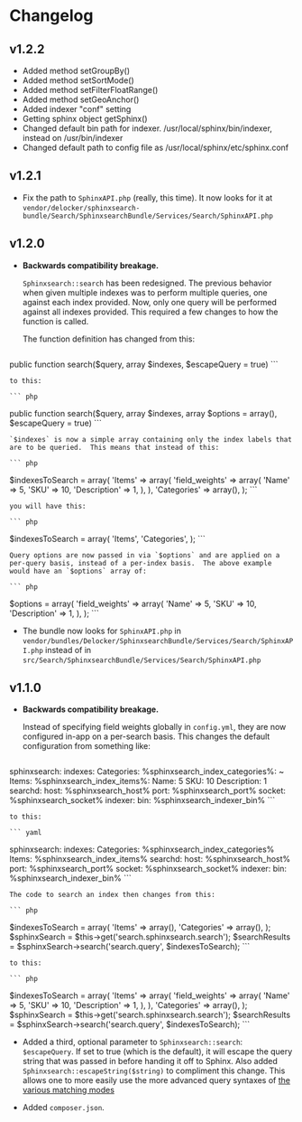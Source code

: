 Changelog
=========

v1.2.2
------

* Added method setGroupBy()
* Added method setSortMode()
* Added method setFilterFloatRange()
* Added method setGeoAnchor()
* Added indexer "conf" setting
* Getting sphinx object getSphinx()
* Changed default bin path for indexer. /usr/local/sphinx/bin/indexer, instead on /usr/bin/indexer
* Changed default path to config file as /usr/local/sphinx/etc/sphinx.conf

v1.2.1
------

* Fix the path to `SphinxAPI.php` (really, this time).  It now looks for it at `vendor/delocker/sphinxsearch-bundle/Search/SphinxsearchBundle/Services/Search/SphinxAPI.php`

v1.2.0
------

* **Backwards compatibility breakage.**

    `Sphinxsearch::search` has been redesigned.  The previous behavior when given multiple indexes was to perform multiple queries, one against each index provided.  Now, only one query will be performed against all indexes provided.  This required a few changes to how the function is called.

    The function definition has changed from this:

    ``` php
public function search($query, array $indexes, $escapeQuery = true)
    ```

    to this:

    ``` php
public function search($query, array $indexes, array $options = array(), $escapeQuery = true)
    ```

    `$indexes` is now a simple array containing only the index labels that are to be queried.  This means that instead of this:

    ``` php
$indexesToSearch = array(
  'Items' => array(
    'field_weights' => array(
      'Name' => 5,
      'SKU' => 10,
      'Description' => 1,
    ),
  ),
  'Categories' => array(),
);
    ```

    you will have this:

    ``` php
$indexesToSearch = array(
  'Items',
  'Categories',
);
    ```

    Query options are now passed in via `$options` and are applied on a per-query basis, instead of a per-index basis.  The above example would have an `$options` array of:

    ``` php
$options = array(
  'field_weights' => array(
    'Name' => 5,
    'SKU' => 10,
    'Description' => 1,
  ),
);
    ```

* The bundle now looks for `SphinxAPI.php` in `vendor/bundles/Delocker/SphinxsearchBundle/Services/Search/SphinxAPI.php` instead of in `src/Search/SphinxsearchBundle/Services/Search/SphinxAPI.php`


v1.1.0
------

* **Backwards compatibility breakage.**

    Instead of specifying field weights globally in `config.yml`, they are now configured in-app on a per-search basis.  This changes the default configuration from something like:

    ``` yaml
sphinxsearch:
    indexes:
        Categories:
            %sphinxsearch_index_categories%: ~
        Items:
            %sphinxsearch_index_items%:
                Name:        5
                SKU:         10
                Description: 1
    searchd:
        host:   %sphinxsearch_host%
        port:   %sphinxsearch_port%
        socket: %sphinxsearch_socket%
    indexer:
        bin:    %sphinxsearch_indexer_bin%
    ```

    to this:

    ``` yaml
sphinxsearch:
    indexes:
        Categories: %sphinxsearch_index_categories%
        Items:      %sphinxsearch_index_items%
    searchd:
        host:   %sphinxsearch_host%
        port:   %sphinxsearch_port%
        socket: %sphinxsearch_socket%
    indexer:
        bin:    %sphinxsearch_indexer_bin%
    ```

    The code to search an index then changes from this:

    ``` php
$indexesToSearch = array(
  'Items' => array(),
  'Categories' => array(),
);
$sphinxSearch = $this->get('search.sphinxsearch.search');
$searchResults = $sphinxSearch->search('search.query', $indexesToSearch);
    ```

    to this:

    ``` php
$indexesToSearch = array(
  'Items' => array(
    'field_weights' => array(
      'Name' => 5,
      'SKU' => 10,
      'Description' => 1,
    ),
  ),
  'Categories' => array(),
);
$sphinxSearch = $this->get('search.sphinxsearch.search');
$searchResults = $sphinxSearch->search('search.query', $indexesToSearch);
    ```

* Added a third, optional parameter to `Sphinxsearch::search`: `$escapeQuery`.  If set to true (which is the default), it will escape the query string that was passed in before handing it off to Sphinx.  Also added `Sphinxsearch::escapeString($string)` to compliment this change.  This allows one to more easily use the more advanced query syntaxes of [the various matching modes](http://sphinxsearch.com/docs/current.html#matching-modes)

* Added `composer.json`.
